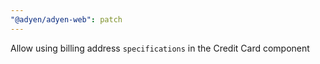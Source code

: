 ```yaml
---
"@adyen/adyen-web": patch
---
```


Allow using billing address `specifications` in the Credit Card component
